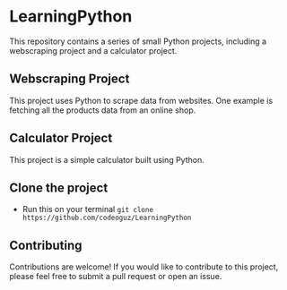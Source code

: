 # LearningPython

This repository contains a series of small Python projects, including a webscraping project and a calculator project.

## Webscraping Project

This project uses Python to scrape data from websites. One example is fetching all the products data from an online shop.

## Calculator Project

This project is a simple calculator built using Python.

## Clone the project
- Run this on your terminal  `git clone https://github.com/codeoguz/LearningPython`


## Contributing

Contributions are welcome! If you would like to contribute to this project, please feel free to submit a pull request or open an issue.
